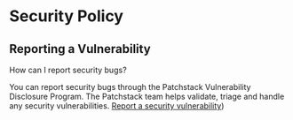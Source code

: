 # Security Policy

## Reporting a Vulnerability

How can I report security bugs?

You can report security bugs through the Patchstack Vulnerability Disclosure Program. The Patchstack team helps validate, triage and handle any security vulnerabilities. [Report a security vulnerability](https://patchstack.com/database/wordpress/plugin/memberful-wp/vdp))